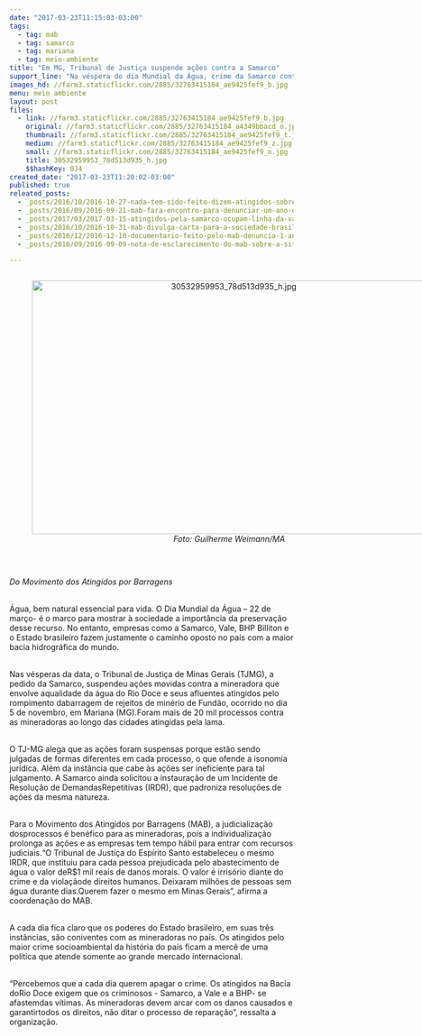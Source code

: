 ```yaml
---
date: "2017-03-23T11:15:03-03:00"
tags:
  - tag: mab
  - tag: samarco
  - tag: mariana
  - tag: meio-ambiente
title: "Em MG, Tribunal de Justiça suspende ações contra a Samarco"
support_line: "Na véspera do dia Mundial da Água, crime da Samarco contra o Rio Doce é apagado pela “Justiça”"
images_hd: //farm3.staticflickr.com/2885/32763415184_ae9425fef9_b.jpg
menu: meio ambiente
layout: post
files:
  - link: //farm3.staticflickr.com/2885/32763415184_ae9425fef9_b.jpg
    original: //farm3.staticflickr.com/2885/32763415184_a4349bbacd_o.jpg
    thumbnail: //farm3.staticflickr.com/2885/32763415184_ae9425fef9_t.jpg
    medium: //farm3.staticflickr.com/2885/32763415184_ae9425fef9_z.jpg
    small: //farm3.staticflickr.com/2885/32763415184_ae9425fef9_n.jpg
    title: 30532959953_78d513d935_h.jpg
    $$hashKey: 0J4
created_date: "2017-03-23T11:20:02-03:00"
published: true
releated_posts:
  - _posts/2016/10/2016-10-27-nada-tem-sido-feito-dizem-atingidos-sobre-crime-da-samarco.md
  - _posts/2016/09/2016-09-21-mab-fara-encontro-para-denunciar-um-ano-de-impunidade-do-crime-da-samarco.md
  - _posts/2017/03/2017-03-15-atingidos-pela-samarco-ocupam-linha-da-vale-no-es.md
  - _posts/2016/10/2016-10-31-mab-divulga-carta-para-a-sociedade-brasileira-e-internacional-sobre-mariana.md
  - _posts/2016/12/2016-12-10-documentario-feito-pelo-mab-denuncia-1-ano-de-impunidade-do-crime-de-marina.md
  - _posts/2016/09/2016-09-09-nota-de-esclarecimento-do-mab-sobre-a-situacao-dos-atingidos-de-baixo-iguacu-no-parana.md

---
```

<div style="text-align:center">
<figure class="image" style="display:inline-block"><img alt="30532959953_78d513d935_h.jpg" height="450" src="//farm3.staticflickr.com/2885/32763415184_ae9425fef9_b.jpg" width="700" />
<figcaption><em>Foto: Guilherme Weimann/MA</em></figcaption>
</figure>
</div>

<p>&nbsp;</p>

<p><em>Do Movimento dos Atingidos por Barragens&nbsp;</em></p>

<p><br />
&Aacute;gua, bem natural essencial para vida. O Dia Mundial da &Aacute;gua &ndash; 22 de mar&ccedil;o- &eacute; o marco para mostrar &agrave; sociedade a import&acirc;ncia da preserva&ccedil;&atilde;o desse recurso. No entanto, empresas como a Samarco, Vale, BHP Billiton e o Estado brasileiro fazem justamente o caminho oposto no pa&iacute;s com a maior bacia hidrogr&aacute;fica do mundo.&nbsp;</p>

<p><br />
Nas v&eacute;speras da data, o Tribunal de Justi&ccedil;a de Minas Gerais (TJMG), a pedido da Samarco, suspendeu a&ccedil;&otilde;es movidas contra a mineradora que envolve aqualidade da &aacute;gua do Rio Doce e seus afluentes atingidos pelo rompimento dabarragem de rejeitos de min&eacute;rio de Fund&atilde;o, ocorrido no dia 5 de novembro, em Mariana (MG).Foram mais de 20 mil processos contra as mineradoras ao longo das cidades atingidas pela lama.</p>

<p><br />
O TJ-MG alega que as a&ccedil;&otilde;es foram suspensas porque est&atilde;o sendo julgadas de formas diferentes em cada processo, o que ofende a isonomia jur&iacute;dica. Al&eacute;m da inst&acirc;ncia que cabe &agrave;s a&ccedil;&otilde;es ser ineficiente para tal julgamento. A Samarco ainda solicitou a instaura&ccedil;&atilde;o de um Incidente de Resolu&ccedil;&atilde;o de DemandasRepetitivas (IRDR), que padroniza resolu&ccedil;&otilde;es de a&ccedil;&otilde;es da mesma natureza.</p>

<p><br />
Para o Movimento dos Atingidos por Barragens (MAB), a judicializa&ccedil;&atilde;o dosprocessos &eacute; ben&eacute;fico para as mineradoras, pois a individualiza&ccedil;&atilde;o prolonga as a&ccedil;&otilde;es e as empresas tem tempo h&aacute;bil para entrar com recursos judiciais.&ldquo;O Tribunal de Justi&ccedil;a do Esp&iacute;rito Santo estabeleceu o mesmo IRDR, que instituiu para cada pessoa prejudicada pelo abastecimento de &aacute;gua o valor deR$1 mil reais de danos morais. O valor &eacute; irris&oacute;rio diante do crime e da viola&ccedil;&atilde;ode direitos humanos. Deixaram milh&otilde;es de pessoas sem &aacute;gua durante dias.Querem fazer o mesmo em Minas Gerais&rdquo;, afirma a coordena&ccedil;&atilde;o do MAB.</p>

<p><br />
A cada dia fica claro que os poderes do Estado brasileiro, em suas tr&ecirc;s inst&acirc;ncias, s&atilde;o coniventes com as mineradoras no pa&iacute;s. Os atingidos pelo maior crime socioambiental da hist&oacute;ria do pa&iacute;s ficam a merc&ecirc; de uma pol&iacute;tica que atende somente ao grande mercado internacional.</p>

<p><br />
&ldquo;Percebemos que a cada dia querem apagar o crime. Os atingidos na Bacia doRio Doce exigem que os criminosos - Samarco, a Vale e a BHP- se afastemdas v&iacute;timas. As mineradoras devem arcar com os danos causados e garantirtodos os direitos, n&atilde;o ditar o processo de repara&ccedil;&atilde;o&rdquo;, ressalta a organiza&ccedil;&atilde;o.</p>
